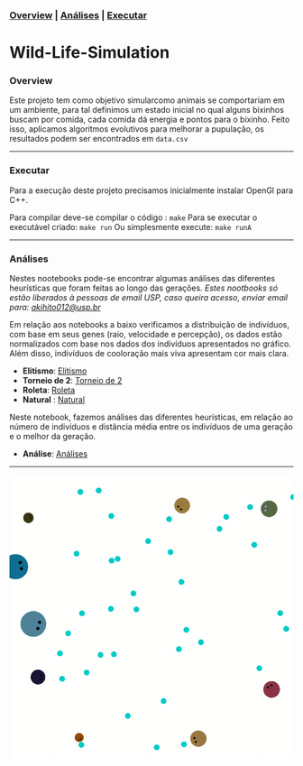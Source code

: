 ### [Overview](#overview) | [Análises](#análises) | [Executar](#executar)

# Wild-Life-Simulation

### Overview
Este projeto tem como objetivo simularcomo animais se comportariam em um ambiente, para tal definimos um estado inicial no qual alguns bixinhos buscam por comida, cada comida dá energia e pontos para o bixinho. Feito isso, aplicamos algorítmos evolutivos para melhorar a pupulação, os resultados podem ser encontrados em <code>data.csv</code>

---

### Executar

Para a execução deste projeto precisamos inicialmente instalar OpenGl para C++.

Para compilar deve-se compilar o código : <code>make</code>
Para se executar o executável criado: <code>make run</code>
Ou simplesmente execute: <code>make runA</code>

---

### Análises
Nestes nootebooks pode-se encontrar algumas análises das diferentes heurísticas que foram feitas ao longo das gerações. *Estes nootbooks só estão liberados à pessoas de email USP, caso queira acesso, enviar email para: akihito012@usp.br*

Em relação aos notebooks a baixo verificamos a distribuição de indivíduos, com base em seus genes (raio, velocidade e percepção), os dados estão normalizados com base nos dados dos indivíduos apresentados no gráfico. Além disso, indivíduos de cooloração mais viva apresentam cor mais clara.
 - **Elitismo**: [Elitismo](https://colab.research.google.com/drive/1n7B501ufRxevHtluHJtugB5h8x1YULJ0?usp=sharing)
 - **Torneio de 2**: [Torneio de 2](https://colab.research.google.com/drive/1PvCg96njYaVw2nVkTa2q4pPey0ie5cmb?usp=sharing)
 - **Roleta**: [Roleta](https://colab.research.google.com/drive/15TlJLa1dT7DNxu--EtM_KhlSb-x4ETl8?usp=sharing)
 - **Natural** : [Natural](https://colab.research.google.com/drive/1DAOj2WCbd1njS20uipnF1o_LK_92xLOp?usp=sharing)

Neste notebook, fazemos análises das diferentes heurísticas, em relação ao número de indivíduos e distância média entre os indivíduos de uma geração e o melhor da geração.
 - **Análise**: [Análises](https://colab.research.google.com/drive/1E2C6wToPrB1EkcMeVv_g5VoCWY3v7UaF?usp=sharing) 

---

<p align="center">
<img src="https://github.com/Vakihito/Wild-Life-Simulation/blob/main/wild.gif" width="600"/>
</p>
